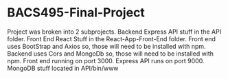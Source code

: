 # BACS495-Final-Project

Project was broken into 2 subprojects. Backend Express API stuff in the API folder.
Front End React Stuff in the React-App-Front-End folder.
Front end uses BootStrap and Axios so, those will need to be installed with npm.
Backend uses Cors and MongoDb so, those will need to be installed with npm.
Front end running on port 3000.
Express API runs on port 9000.
MongoDB stuff located in API/bin/www